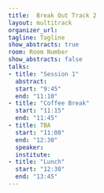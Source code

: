 ```yaml
---
title:  Break Out Track 2
layout: multitrack
organizer_url: 
tagline: Tagline
show_abstracts: true
room: Room Number
show_abstracts: false
talks:
- title: "Session 1"
  abstract: 
  start: "9:45"
  end: "11:10"
- title: "Coffee Break"
  start: "11:15"
  end: "11:45"
- title: TBA
  start: "11:00"
  end: "12:30"
  speaker: 
  institute: 
- title: "Lunch"
  start: "12:30"
  end: "13:45"
---
```



